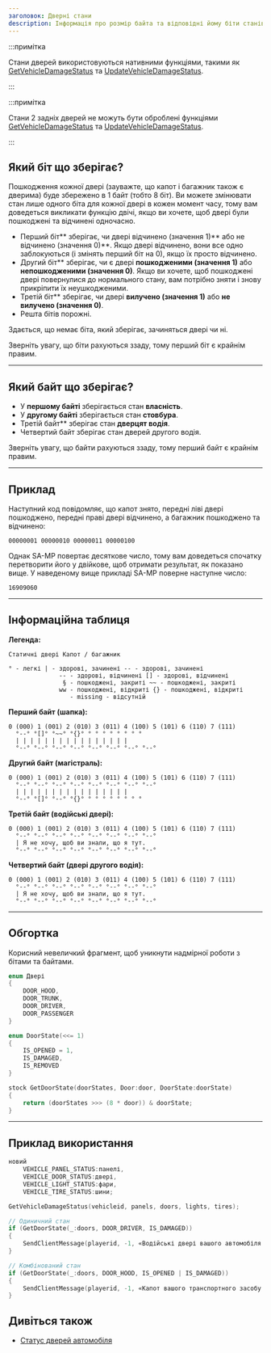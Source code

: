 ```yaml
---
заголовок: Дверні стани
description: Інформація про розмір байта та відповідні йому біти станів дверей.
---
```


:::примітка

Стани дверей використовуються нативними функціями, такими як [GetVehicleDamageStatus](../functions/GetVehicleDamageStatus) та [UpdateVehicleDamageStatus](../functions/UpdateVehicleDamageStatus).

:::

:::примітка

Стани 2 задніх дверей не можуть бути оброблені функціями [GetVehicleDamageStatus](../functions/GetVehicleDamageStatus) та [UpdateVehicleDamageStatus](../functions/UpdateVehicleDamageStatus).

:::

## Який біт що зберігає?

Пошкодження кожної двері (зауважте, що капот і багажник також є дверима) буде збережено в 1 байт (тобто 8 біт). Ви можете змінювати стан лише одного біта для кожної двері в кожен момент часу, тому вам доведеться викликати функцію двічі, якщо ви хочете, щоб двері були пошкоджені та відчинені одночасно.

- Перший біт** зберігає, чи двері відчинено (значення 1)** або не відчинено (значення 0)**. Якщо двері відчинено, вони все одно заблокуються (і змінять перший біт на 0), якщо їх просто відчинено.
- Другий біт** зберігає, чи є двері **пошкодженими (значення 1)** або **непошкодженими (значення 0)**. Якщо ви хочете, щоб пошкоджені двері повернулися до нормального стану, вам потрібно зняти і знову прикріпити їх неушкодженими.
- Третій біт** зберігає, чи двері **вилучено (значення 1)** або **не вилучено (значення 0)**.
- Решта бітів порожні.

Здається, що немає біта, який зберігає, зачиняться двері чи ні.

Зверніть увагу, що біти рахуються ззаду, тому перший біт є крайнім правим.

---
  
## Який байт що зберігає?

- У **першому байті** зберігається стан **власність**.
- У **другому байті** зберігається стан **стовбура**.
- Третій байт** зберігає стан **дверцят водія**.
- Четвертий байт зберігає стан дверей другого водія.

Зверніть увагу, що байти рахуються ззаду, тому перший байт є крайнім правим.

---
  
## Приклад

Наступний код повідомляє, що капот знято, передні ліві двері пошкоджено, передні праві двері відчинено, а багажник пошкоджено та відчинено:

`00000001 00000010 00000011 00000100`

Однак SA-MP повертає десяткове число, тому вам доведеться спочатку перетворити його у двійкове, щоб отримати результат, як показано вище. У наведеному вище прикладі SA-MP поверне наступне число:

`16909060`

---
  
## Інформаційна таблиця

**Легенда:**

```
Статичні двері Капот / багажник

° - легкі | - здорові, зачинені -- - здорові, зачинені
              -- - здорові, відчинені [] - здорові, відчинені
               § - пошкоджені, закриті ~~ - пошкоджені, закриті
              ww - пошкоджені, відкриті {} - пошкоджені, відкриті
                 - missing - відсутній
```

**Перший байт (шапка):**

```
0 (000) 1 (001) 2 (010) 3 (011) 4 (100) 5 (101) 6 (110) 7 (111)
  °--° °[]° °~~° °{}° ° ° ° ° ° ° ° °
  | | | | | | | | | | | | | | | |
  °--° °--° °--° °--° °--° °--° °--° °--°
```

**Другий байт (магістраль):**

```
0 (000) 1 (001) 2 (010) 3 (011) 4 (100) 5 (101) 6 (110) 7 (111)
  °--° °--° °--° °--° °--° °--° °--° °--°
  | | | | | | | | | | | | | | | |
  °--° °[]° °--° °{}° ° ° ° ° ° ° ° °
```

**Третій байт (водійські двері):**

```
0 (000) 1 (001) 2 (010) 3 (011) 4 (100) 5 (101) 6 (110) 7 (111)
  °--° °--° °--° °--° °--° °--° °--° °--°
  | Я не хочу, щоб ви знали, що я тут.
  °--° °--° °--° °--° °--° °--° °--° °--°
```

**Четвертий байт (двері другого водія):**

```
0 (000) 1 (001) 2 (010) 3 (011) 4 (100) 5 (101) 6 (110) 7 (111)
  °--° °--° °--° °--° °--° °--° °--° °--°
  | Я не хочу, щоб ви знали, що я тут.
  °--° °--° °--° °--° °--° °--° °--° °--°
```

---
  
## Обгортка

Корисний невеличкий фрагмент, щоб уникнути надмірної роботи з бітами та байтами.

```c
enum Двері
{
    DOOR_HOOD,
    DOOR_TRUNK,
    DOOR_DRIVER,
    DOOR_PASSENGER
}

enum DoorState(<<= 1)
{
    IS_OPENED = 1,
    IS_DAMAGED,
    IS_REMOVED
}

stock GetDoorState(doorStates, Door:door, DoorState:doorState)
{
    return (doorStates >>> (8 * door)) & doorState;
}
```

---
  
## Приклад використання

```c
новий 
	VEHICLE_PANEL_STATUS:панелі,
	VEHICLE_DOOR_STATUS:двері,
	VEHICLE_LIGHT_STATUS:фари,
	VEHICLE_TIRE_STATUS:шини;

GetVehicleDamageStatus(vehicleid, panels, doors, lights, tires);

// Одиничний стан
if (GetDoorState(_:doors, DOOR_DRIVER, IS_DAMAGED))
{
    SendClientMessage(playerid, -1, «Водійські двері вашого автомобіля пошкоджено!»);
}

// Комбінований стан
if (GetDoorState(_:doors, DOOR_HOOD, IS_OPENED | IS_DAMAGED))
{
    SendClientMessage(playerid, -1, «Капот вашого транспортного засобу відкрито та пошкоджено!»)
}
```

## Дивіться також

- [Статус дверей автомобіля](../resources/vehicle-door-status)


